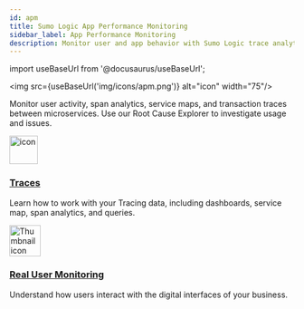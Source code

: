 ```yaml
---
id: apm
title: Sumo Logic App Performance Monitoring
sidebar_label: App Performance Monitoring
description: Monitor user and app behavior with Sumo Logic trace analytics and real user monitoring.
---
```


import useBaseUrl from '@docusaurus/useBaseUrl';

<img src={useBaseUrl('img/icons/apm.png')} alt="icon" width="75"/>

Monitor user activity, span analytics, service maps, and transaction traces between microservices. Use our Root Cause Explorer to investigate usage and issues.

<div className="box-wrapper" markdown="1">
<div className="box box1 card">
  <div className="container">
  <img src={useBaseUrl('img/icons/traces.png')} alt="icon" width="50"/>
  <h3><a href="/docs/apm/traces">Traces</a></h3>
  <p>Learn how to work with your Tracing data, including dashboards, service map, span analytics, and queries.</p>
  </div>
</div>
<div className="box box2 card">
  <div className="container">
  <img src={useBaseUrl('img/icons/business/customer-retention.png')} alt="Thumbnail icon" width="55"/>
  <h3><a href="/docs/integrations/microsoft-azure/">Real User Monitoring</a></h3>
  <p>Understand how users interact with the digital interfaces of your business.</p>
  </div>
</div>
</div>
